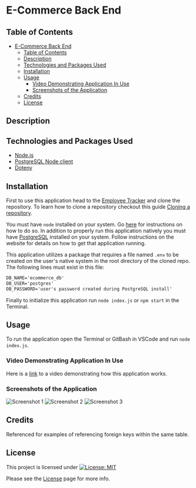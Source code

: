 # E-Commerce Back End

## Table of Contents

- [E-Commerce Back End](#e-commerce-back-end)
  - [Table of Contents](#table-of-contents)
  - [Description](#description)
  - [Technologies and Packages Used](#technologies-and-packages-used)
  - [Installation](#installation)
  - [Usage](#usage)
    - [Video Demonstrating Application In Use](#video-demonstrating-application-in-use)
    - [Screenshots of the Application](#screenshots-of-the-application)
  - [Credits](#credits)
  - [License](#license)

## Description

## Technologies and Packages Used

- [Node.js](https://nodejs.org/en)
- [PostgreSQL Node client](https://www.npmjs.com/package/pg)
- [Dotenv](https://www.npmjs.com/package/dotenv)
  
## Installation

First to use this application head to the [Employee Tracker](https://github.com/EXCervantes/employee-tracker) and clone the repository. To learn how to clone a repository checkout this guide [Cloning a repository](https://docs.github.com/en/repositories/creating-and-managing-repositories/cloning-a-repository).

You must have `node` installed on your system. Go [here](https://nodejs.org/en/learn/getting-started/how-to-install-nodejs) for instructions on how to do so. In addition to properly run this application natively you must have [PostgreSQL](https://www.postgresql.org/) installed on your system. Follow instructions on the website for details on how to get that application running.

This application utilizes a package that requires a file named `.env` to be created on the user's native system in the root directory of the cloned repo. The following lines must exist in this file:

```md
DB_NAME='ecommerce_db'
DB_USER='postgres'
DB_PASSWORD='user's password created during PostgreSQL install'
```

Finally to initialize this application run `node index.js` or `npm start` in the Terminal.
  
## Usage
  
To run the application open the Terminal or GitBash in VSCode and run `node index.js`.

### Video Demonstrating Application In Use

Here is a [link]() to a video demonstrating how this application works.

### Screenshots of the Application

![Screenshot 1](assets/images/employeetrackerscreen1.jpg)
![Screenshot 2](assets/images/employeetrackerscreen2.jpg)
![Screenshot 3](assets/images/employeetrackerscreen3.jpg)

## Credits

Referenced for examples of referencing foreign keys within the same table.
  
## License

This project is licensed under [![License: MIT](https://img.shields.io/badge/License-MIT-yellow.svg)](https://opensource.org/licenses/MIT)

Please see the [License](https://opensource.org/licenses/MIT) page for more info.
